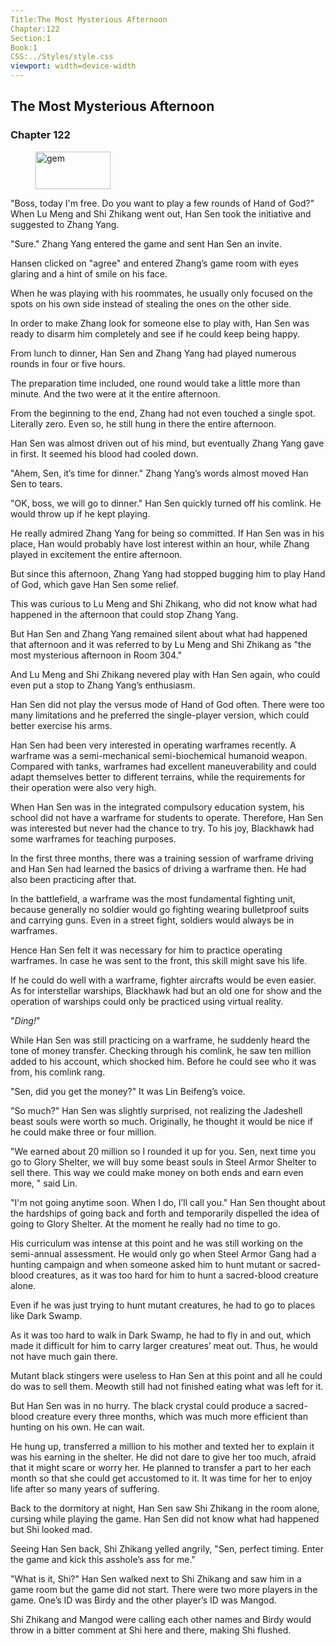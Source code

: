 ```yaml
---
Title:The Most Mysterious Afternoon 
Chapter:122 
Section:1 
Book:1 
CSS:../Styles/style.css 
viewport: width=device-width
---
```

  
## The Most Mysterious Afternoon
### Chapter 122
  
<figure>
	<img src="../Images/gem.gif" alt="gem" id="gem" width="120" height="60" />
</figure>
  

  
"Boss, today I'm free. Do you want to play a few rounds of Hand of God?" When Lu Meng and Shi Zhikang went out, Han Sen took the initiative and suggested to Zhang Yang.

"Sure." Zhang Yang entered the game and sent Han Sen an invite.

Hansen clicked on "agree" and entered Zhang’s game room with eyes glaring and a hint of smile on his face.

When he was playing with his roommates, he usually only focused on the spots on his own side instead of stealing the ones on the other side.

In order to make Zhang look for someone else to play with, Han Sen was ready to disarm him completely and see if he could keep being happy.

From lunch to dinner, Han Sen and Zhang Yang had played numerous rounds in four or five hours.

The preparation time included, one round would take a little more than minute. And the two were at it the entire afternoon.

From the beginning to the end, Zhang had not even touched a single spot. Literally zero. Even so, he still hung in there the entire afternoon.

Han Sen was almost driven out of his mind, but eventually Zhang Yang gave in first. It seemed his blood had cooled down.

"Ahem, Sen, it’s time for dinner." Zhang Yang’s words almost moved Han Sen to tears.

"OK, boss, we will go to dinner." Han Sen quickly turned off his comlink. He would throw up if he kept playing.

He really admired Zhang Yang for being so committed. If Han Sen was in his place, Han would probably have lost interest within an hour, while Zhang played in excitement the entire afternoon.

But since this afternoon, Zhang Yang had stopped bugging him to play Hand of God, which gave Han Sen some relief.

This was curious to Lu Meng and Shi Zhikang, who did not know what had happened in the afternoon that could stop Zhang Yang.

But Han Sen and Zhang Yang remained silent about what had happened that afternoon and it was referred to by Lu Meng and Shi Zhikang as "the most mysterious afternoon in Room 304."

And Lu Meng and Shi Zhikang nevered play with Han Sen again, who could even put a stop to Zhang Yang’s enthusiasm.

Han Sen did not play the versus mode of Hand of God often. There were too many limitations and he preferred the single-player version, which could better exercise his arms.

Han Sen had been very interested in operating warframes recently. A warframe was a semi-mechanical semi-biochemical humanoid weapon. Compared with tanks, warframes had excellent maneuverability and could adapt themselves better to different terrains, while the requirements for their operation were also very high.

When Han Sen was in the integrated compulsory education system, his school did not have a warframe for students to operate. Therefore, Han Sen was interested but never had the chance to try. To his joy, Blackhawk had some warframes for teaching purposes.

In the first three months, there was a training session of warframe driving and Han Sen had learned the basics of driving a warframe then. He had also been practicing after that.

In the battlefield, a warframe was the most fundamental fighting unit, because generally no soldier would go fighting wearing bulletproof suits and carrying guns. Even in a street fight, soldiers would always be in warframes.

Hence Han Sen felt it was necessary for him to practice operating warframes. In case he was sent to the front, this skill might save his life.

If he could do well with a warframe, fighter aircrafts would be even easier. As for interstellar warships, Blackhawk had but an old one for show and the operation of warships could only be practiced using virtual reality.

"*Ding!*"

While Han Sen was still practicing on a warframe, he suddenly heard the tone of money transfer. Checking through his comlink, he saw ten million added to his account, which shocked him. Before he could see who it was from, his comlink rang.

"Sen, did you get the money?" It was Lin Beifeng’s voice.

"So much?" Han Sen was slightly surprised, not realizing the Jadeshell beast souls were worth so much. Originally, he thought it would be nice if he could make three or four million.

"We earned about 20 million so I rounded it up for you. Sen, next time you go to Glory Shelter, we will buy some beast souls in Steel Armor Shelter to sell there. This way we could make money on both ends and earn even more, " said Lin.

"I'm not going anytime soon. When I do, I’ll call you." Han Sen thought about the hardships of going back and forth and temporarily dispelled the idea of going to Glory Shelter. At the moment he really had no time to go.

His curriculum was intense at this point and he was still working on the semi-annual assessment. He would only go when Steel Armor Gang had a hunting campaign and when someone asked him to hunt mutant or sacred-blood creatures, as it was too hard for him to hunt a sacred-blood creature alone.

Even if he was just trying to hunt mutant creatures, he had to go to places like Dark Swamp.

As it was too hard to walk in Dark Swamp, he had to fly in and out, which made it difficult for him to carry larger creatures’ meat out. Thus, he would not have much gain there.

Mutant black stingers were useless to Han Sen at this point and all he could do was to sell them. Meowth still had not finished eating what was left for it.

But Han Sen was in no hurry. The black crystal could produce a sacred-blood creature every three months, which was much more efficient than hunting on his own. He can wait.

He hung up, transferred a million to his mother and texted her to explain it was his earning in the shelter. He did not dare to give her too much, afraid that it might scare or worry her. He planned to transfer a part to her each month so that she could get accustomed to it. It was time for her to enjoy life after so many years of suffering.

Back to the dormitory at night, Han Sen saw Shi Zhikang in the room alone, cursing while playing the game. Han Sen did not know what had happened but Shi looked mad.

Seeing Han Sen back, Shi Zhikang yelled angrily, "Sen, perfect timing. Enter the game and kick this asshole’s ass for me."

"What is it, Shi?" Han Sen walked next to Shi Zhikang and saw him in a game room but the game did not start. There were two more players in the game. One’s ID was Birdy and the other player’s ID was Mangod.

Shi Zhikang and Mangod were calling each other names and Birdy would throw in a bitter comment at Shi here and there, making Shi flushed.